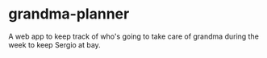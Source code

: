 # grandma-planner
A web app to keep track of who's going to take care of grandma during the week to keep Sergio at bay.
